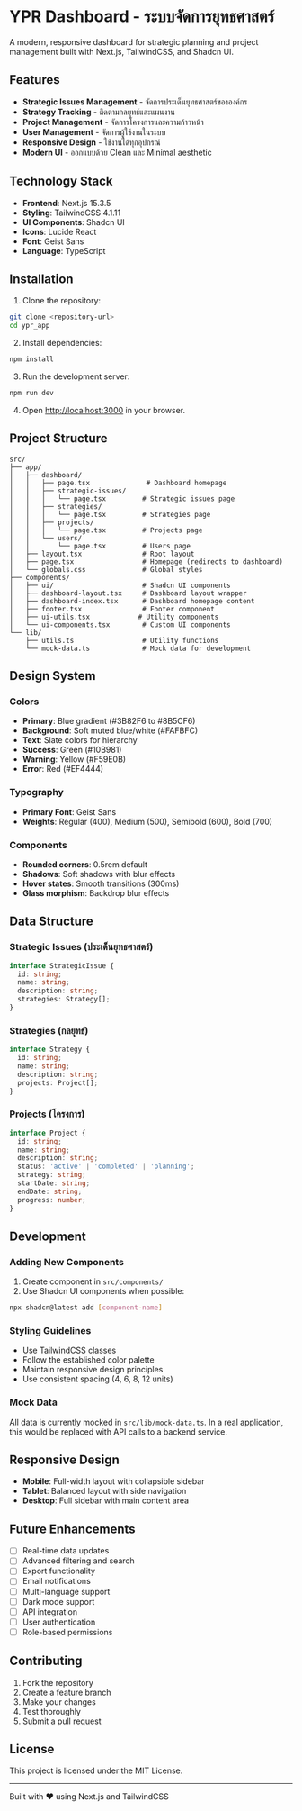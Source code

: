 # YPR Dashboard - ระบบจัดการยุทธศาสตร์

A modern, responsive dashboard for strategic planning and project management built with Next.js, TailwindCSS, and Shadcn UI.

## Features

- **Strategic Issues Management** - จัดการประเด็นยุทธศาสตร์ขององค์กร
- **Strategy Tracking** - ติดตามกลยุทธ์และแผนงาน
- **Project Management** - จัดการโครงการและความก้าวหน้า
- **User Management** - จัดการผู้ใช้งานในระบบ
- **Responsive Design** - ใช้งานได้ทุกอุปกรณ์
- **Modern UI** - ออกแบบด้วย Clean และ Minimal aesthetic

## Technology Stack

- **Frontend**: Next.js 15.3.5
- **Styling**: TailwindCSS 4.1.11
- **UI Components**: Shadcn UI
- **Icons**: Lucide React
- **Font**: Geist Sans
- **Language**: TypeScript

## Installation

1. Clone the repository:
```bash
git clone <repository-url>
cd ypr_app
```

2. Install dependencies:
```bash
npm install
```

3. Run the development server:
```bash
npm run dev
```

4. Open [http://localhost:3000](http://localhost:3000) in your browser.

## Project Structure

```
src/
├── app/
│   ├── dashboard/
│   │   ├── page.tsx              # Dashboard homepage
│   │   ├── strategic-issues/
│   │   │   └── page.tsx         # Strategic issues page
│   │   ├── strategies/
│   │   │   └── page.tsx         # Strategies page
│   │   ├── projects/
│   │   │   └── page.tsx         # Projects page
│   │   └── users/
│   │       └── page.tsx         # Users page
│   ├── layout.tsx               # Root layout
│   ├── page.tsx                 # Homepage (redirects to dashboard)
│   └── globals.css              # Global styles
├── components/
│   ├── ui/                      # Shadcn UI components
│   ├── dashboard-layout.tsx     # Dashboard layout wrapper
│   ├── dashboard-index.tsx      # Dashboard homepage content
│   ├── footer.tsx               # Footer component
│   ├── ui-utils.tsx            # Utility components
│   └── ui-components.tsx        # Custom UI components
└── lib/
    ├── utils.ts                 # Utility functions
    └── mock-data.ts             # Mock data for development
```

## Design System

### Colors
- **Primary**: Blue gradient (#3B82F6 to #8B5CF6)
- **Background**: Soft muted blue/white (#FAFBFC)
- **Text**: Slate colors for hierarchy
- **Success**: Green (#10B981)
- **Warning**: Yellow (#F59E0B)
- **Error**: Red (#EF4444)

### Typography
- **Primary Font**: Geist Sans
- **Weights**: Regular (400), Medium (500), Semibold (600), Bold (700)

### Components
- **Rounded corners**: 0.5rem default
- **Shadows**: Soft shadows with blur effects
- **Hover states**: Smooth transitions (300ms)
- **Glass morphism**: Backdrop blur effects

## Data Structure

### Strategic Issues (ประเด็นยุทธศาสตร์)
```typescript
interface StrategicIssue {
  id: string;
  name: string;
  description: string;
  strategies: Strategy[];
}
```

### Strategies (กลยุทธ์)
```typescript
interface Strategy {
  id: string;
  name: string;
  description: string;
  projects: Project[];
}
```

### Projects (โครงการ)
```typescript
interface Project {
  id: string;
  name: string;
  description: string;
  status: 'active' | 'completed' | 'planning';
  strategy: string;
  startDate: string;
  endDate: string;
  progress: number;
}
```

## Development

### Adding New Components
1. Create component in `src/components/`
2. Use Shadcn UI components when possible:
```bash
npx shadcn@latest add [component-name]
```

### Styling Guidelines
- Use TailwindCSS classes
- Follow the established color palette
- Maintain responsive design principles
- Use consistent spacing (4, 6, 8, 12 units)

### Mock Data
All data is currently mocked in `src/lib/mock-data.ts`. In a real application, this would be replaced with API calls to a backend service.

## Responsive Design

- **Mobile**: Full-width layout with collapsible sidebar
- **Tablet**: Balanced layout with side navigation
- **Desktop**: Full sidebar with main content area

## Future Enhancements

- [ ] Real-time data updates
- [ ] Advanced filtering and search
- [ ] Export functionality
- [ ] Email notifications
- [ ] Multi-language support
- [ ] Dark mode support
- [ ] API integration
- [ ] User authentication
- [ ] Role-based permissions

## Contributing

1. Fork the repository
2. Create a feature branch
3. Make your changes
4. Test thoroughly
5. Submit a pull request

## License

This project is licensed under the MIT License.

---

Built with ❤️ using Next.js and TailwindCSS
